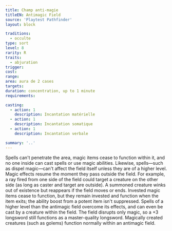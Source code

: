 ```yaml
---
title: Champ anti-magie
titleEN: Antimagic Field
source: 'Playtest Pathfinder'
layout: block

traditions:
  - occulte
type: sort
level: 8
rarity: R
traits:
  - abjuration
trigger: 
cost: 
range: 
area: aura de 2 cases
targets: 
duration: concentration, up to 1 minute
requirements: 

casting:
  - action: 1
    description: Incantation matérielle
  - action: 1
    description: Incantation somatique
  - action: 1
    description: Incantation verbale

summary: '..'
---
```

Spells can't penetrate the area, magic items cease to function within it, and no one inside can cast spells or use magic abilities. Likewise, spells—such as dispel magic—can't affect the field itself unless they are of a higher level. Magic effects resume the moment they pass outside the field. For example, a ray fired from one side of the field could target a creature on the other side (as long as caster and target are outside). A summoned creature winks out of existence but reappears if the field moves or ends. Invested magic items cease to function, but they remain invested and function when the item exits; the ability boost from a potent item isn't suppressed. Spells of a higher level than the antimagic field overcome its effects, and can even be cast by a creature within the field. The field disrupts only magic, so a +3 longsword still functions as a master-quality longsword. Magically created creatures (such as golems) function normally within an antimagic field.